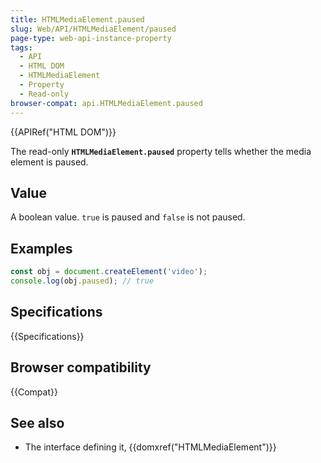 ```yaml
---
title: HTMLMediaElement.paused
slug: Web/API/HTMLMediaElement/paused
page-type: web-api-instance-property
tags:
  - API
  - HTML DOM
  - HTMLMediaElement
  - Property
  - Read-only
browser-compat: api.HTMLMediaElement.paused
---
```


{{APIRef("HTML DOM")}}

The read-only **`HTMLMediaElement.paused`** property
tells whether the media element is paused.

## Value

A boolean value. `true` is paused and `false` is not
paused.

## Examples

```js
const obj = document.createElement('video');
console.log(obj.paused); // true
```

## Specifications

{{Specifications}}

## Browser compatibility

{{Compat}}

## See also

- The interface defining it, {{domxref("HTMLMediaElement")}}
